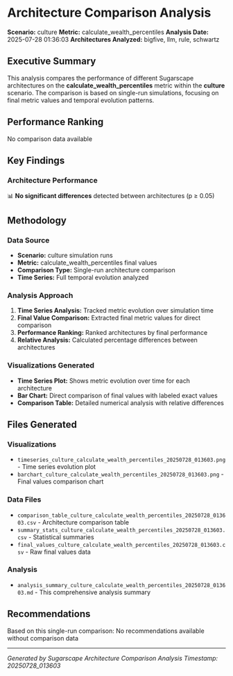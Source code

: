 # Architecture Comparison Analysis

**Scenario:** culture
**Metric:** calculate_wealth_percentiles
**Analysis Date:** 2025-07-28 01:36:03
**Architectures Analyzed:** bigfive, llm, rule, schwartz

## Executive Summary

This analysis compares the performance of different Sugarscape architectures on the **calculate_wealth_percentiles** metric within the **culture** scenario. The comparison is based on single-run simulations, focusing on final metric values and temporal evolution patterns.

## Performance Ranking
No comparison data available

## Key Findings

### Architecture Performance
📊 **No significant differences** detected between architectures (p ≥ 0.05)

## Methodology

### Data Source
- **Scenario:** culture simulation runs
- **Metric:** calculate_wealth_percentiles final values
- **Comparison Type:** Single-run architecture comparison
- **Time Series:** Full temporal evolution analyzed

### Analysis Approach
1. **Time Series Analysis:** Tracked metric evolution over simulation time
2. **Final Value Comparison:** Extracted final metric values for direct comparison
3. **Performance Ranking:** Ranked architectures by final performance
4. **Relative Analysis:** Calculated percentage differences between architectures

### Visualizations Generated
- **Time Series Plot:** Shows metric evolution over time for each architecture
- **Bar Chart:** Direct comparison of final values with labeled exact values
- **Comparison Table:** Detailed numerical analysis with relative differences

## Files Generated

### Visualizations
- `timeseries_culture_calculate_wealth_percentiles_20250728_013603.png` - Time series evolution plot
- `barchart_culture_calculate_wealth_percentiles_20250728_013603.png` - Final values comparison chart

### Data Files
- `comparison_table_culture_calculate_wealth_percentiles_20250728_013603.csv` - Architecture comparison table
- `summary_stats_culture_calculate_wealth_percentiles_20250728_013603.csv` - Statistical summaries
- `final_values_culture_calculate_wealth_percentiles_20250728_013603.csv` - Raw final values data

### Analysis
- `analysis_summary_culture_calculate_wealth_percentiles_20250728_013603.md` - This comprehensive analysis summary

## Recommendations

Based on this single-run comparison:
No recommendations available without comparison data

---
*Generated by Sugarscape Architecture Comparison Analysis*
*Timestamp: 20250728_013603*
